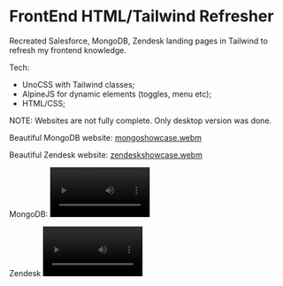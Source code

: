 # FrontEnd HTML/Tailwind Refresher

Recreated Salesforce, MongoDB, Zendesk landing pages in Tailwind to refresh my frontend knowledge. 

Tech:
- UnoCSS with Tailwind classes;
- AlpineJS for dynamic elements (toggles, menu etc);
- HTML/CSS;


NOTE: Websites are not fully complete. Only desktop version was done.

Beautiful MongoDB website:
[mongoshowcase.webm](https://github.com/ClimenteA/html-css-refresh-sessions/assets/9250009/8db44b79-6f3f-42c0-982f-451b1bdc77e6)


Beautiful Zendesk website:
[zendeskshowcase.webm](https://github.com/ClimenteA/html-css-refresh-sessions/assets/9250009/9b44169d-2fcf-4298-b238-22b683ff5c9e)

MongoDB:
<video loop autoplay src='https://github.com/ClimenteA/html-css-refresh-sessions/assets/9250009/9b44169d-2fcf-4298-b238-22b683ff5c9e' width=180/>

Zendesk
<video loop autoplay src='https://github.com/ClimenteA/html-css-refresh-sessions/assets/9250009/8db44b79-6f3f-42c0-982f-451b1bdc77e6' width=180/>

